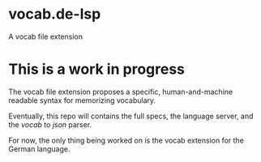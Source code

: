 # vocab.de-lsp
A vocab file extension

# This is a work in progress

The vocab file extension proposes a specific, human-and-machine readable syntax for memorizing vocabulary.

Eventually, this repo will contains the full specs, the language server, and the _vocab_ to _json_ parser.

For now, the only thing being worked on is the vocab extension for the German language.